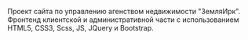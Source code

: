 Проект сайта по управлению агенством недвижимости "ЗемляИрк". 
Фронтенд клиентской и административной части с использованием HTML5, CSS3, Scss, JS, JQuery и Bootstrap.
